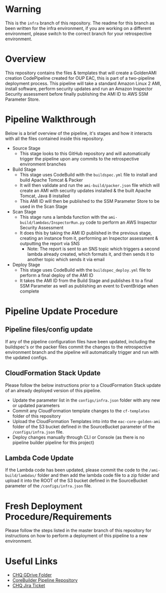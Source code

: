 # Warning
This is the `infra` branch of this repository. The readme for this branch as been written for the infra environment, if you are working on a different environment, please switch to the correct branch for your retrospective environment.

# Overview
This repository contains the files & templates that will create a GoldenAMI creation CodePipeline created for OUP EAC, this is part of a two-pipeline deployment process. This pipeline will take a standard Amazon Linux 2 AMI, install software, perform security updates and run an Amazon Inspector Security assessment before finally publishing the AMI ID to AWS SSM Parameter Store.

# Pipeline Walkthrough
Below is a brief overview of the pipeline, it's stages and how it interacts with all the files contained inside this repository.

- Source Stage
    - This stage looks to this GitHub repository and will automatically trigger the pipeline upon any commits to the retrospective environment branches
- Build Stage
    - This stage uses CodeBuild with the `buildspec.yml` file to install and build Apache Tomcat & Packer
    - It will then validate and run the `ami-build/packer.json` file which will create an AMI with security updates installed & the built Apache Tomcat, Java 8 installed
    - This AMI ID will then be published to the SSM Parameter Store to be used in the Scan Stage
- Scan Stage
    - This stage runs a lambda function with the `ami-build/lambdas/InspectorRun.py` code to perform an AWS Inspector Security Assessment
    - It does this by taking the AMI ID published in the previous stage, creating an instance from it, performing an Inspector assessment & outputting the report via SNS
        - Note: The report is sent to an SNS topic which triggers a second lambda already created, which formats it, and then sends it to another topic which sends it via email
- Deploy Stage
    - This stage uses CodeBuild with the `buildspec_deploy.yml` file to perform a final deploy of the AMI ID
    - It takes the AMI ID from the Build Stage and publishes it to a final SSM Parameter as well as publishing an event to EventBridge when complete



# Pipeline Update Procedure

## Pipeline files/config update
If any of the pipeline configuration files have been updated, including the buildspec's or the packer files commit the changes to the retrospective environment branch and the pipeline will automatically trigger and run with the updated configs.

## CloudFormation Stack Update
Please follow the below instructions prior to a CloudFormation Stack update of an already deployed version of this pipeline.

- Update the parameter list in the `configs/infra.json` folder with any new or updated parameters
- Commit any CloudFormation template changes to the `cf-templates` folder of this repository
- Upload the CloudFormation Templates into into the `eac-core-golden-ami` folder of the S3 bucket defined in the SourceBucket parameter of the `/configs/infra.json` file.
- Deploy changes manually through CLI or Console (as there is no pipeline builder pipeline for this project)

## Lambda Code Update
If the Lambda code has been updated, please commit the code to the `/ami-build/lambdas/` folder and then add the lambda code file to a zip folder and upload it into the ROOT of the S3 bucket defined in the SourceBucket parameter of the `/configs/infra.json` file.

# Fresh Deployment Procedure/Requirements
Please follow the steps listed in the master branch of this repository for instructions on how to perform a deployment of this pipeline to a new environment.

# Useful Links
- [CHQ GDrive Folder](https://drive.google.com/drive/folders/1ZFyiNBvl1q3CWFzWcuzOgRQRKIH3K3ue)
- [CoreBuilder Pipeline Repository](https://github.com/OUP/eac-core-pipeline/tree/infra)
- [CHQ Jira Ticket](https://cirrushq.atlassian.net/browse/OUPEAC-5043)